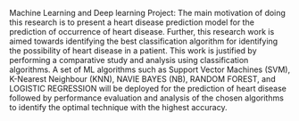 Machine Learning and Deep learning Project:
The main motivation of doing this research is to present a heart disease prediction model for the prediction of occurrence of heart disease. Further, this research work 
is aimed towards identifying the best classification algorithm for identifying the possibility of heart disease in a patient. This work is justified by performing a 
comparative study and analysis using classification algorithms. 
A set of ML algorithms such as Support Vector Machines (SVM), K-Nearest Neighbour (KNN), NAVIE BAYES (NB), RANDOM FOREST, and LOGISTIC REGRESSION will be deployed 
for the prediction of heart disease followed by performance evaluation and analysis of the chosen algorithms to identify the optimal technique with the 
highest accuracy.
